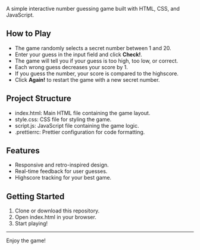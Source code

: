 A simple interactive number guessing game built with HTML, CSS, and JavaScript.

## How to Play

- The game randomly selects a secret number between 1 and 20.
- Enter your guess in the input field and click **Check!**.
- The game will tell you if your guess is too high, too low, or correct.
- Each wrong guess decreases your score by 1.
- If you guess the number, your score is compared to the highscore.
- Click **Again!** to restart the game with a new secret number.

## Project Structure

- index.html: Main HTML file containing the game layout.
- style.css: CSS file for styling the game.
- script.js: JavaScript file containing the game logic.
- .prettierrc: Prettier configuration for code formatting.

## Features

- Responsive and retro-inspired design.
- Real-time feedback for user guesses.
- Highscore tracking for your best game.

## Getting Started

1. Clone or download this repository.
2. Open index.html in your browser.
3. Start playing!

---

Enjoy the game!
